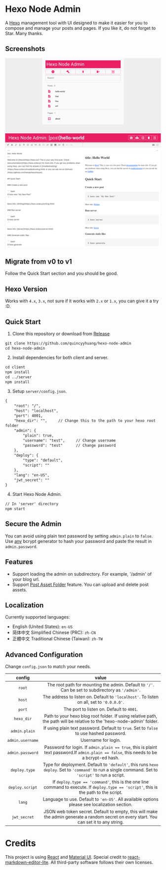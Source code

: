 # Hexo Node Admin

A [Hexo](https://hexo.io/) management tool with UI designed to make it easier for you to compose and manage your posts and pages. If you like it, do not forget to Star. Many thanks.

## Screenshots

![](./docs/dashboard.png)
![](./docs/editor.png)

## Migrate from v0 to v1

Follow the Quick Start section and you should be good.

## Hexo Version

Works with `4.x`, `3.x`, not sure if it works with `2.x` or `1.x`, you can give it a try :D.

## Quick Start

1. Clone this repository or download from [Release](https://github.com/quincyyhuang/hexo-node-admin/releases)

```
git clone https://github.com/quincyyhuang/hexo-node-admin
cd hexo-node-admin
```

2. Install dependencies for both client and server.

```
cd client
npm install
cd ../server
npm install
```

3. Setup `server/config.json`.

```
{
    "root": "/",
    "host": "localhost",
    "port": 4001,
    "hexo_dir": "",     // Change this to the path to your hexo root folder
    "admin": {
        "plain": true,
        "username": "test",     // Change username
        "password": "test"      // Change password
    },
    "deploy": {
        "type": "default",
        "script": ""
    },
    "lang": "en-US",
    "jwt_secret": ""
}
```

4. Start Hexo Node Admin.

```
// In 'server' directory
npm start
```

## Secure the Admin

You can avoid using plain text password by setting `admin.plain` to `false`. Use [any](https://bcrypt-generator.com/) bcrypt generator to hash your password and paste the result in `admin.password`.

## Features

- Support loading the admin on subdirectory. For example, '/admin' of your blog url.
- Support [Post Asset Folder](https://hexo.io/docs/asset-folders#Post-Asset-Folder) feature. You can upload and delete post assets.

## Localization

Currently supported languages:
- English (United States): `en-US`
- 简体中文 Simplified Chinese (PRC): `zh-CN`
- 正體中文 Traditional Chinese (Taiwan): `zh-TW`

## Advanced Configuration

Change `config.json` to match your needs.

|     config     |                                                                      value                                                                     |
|:--------------:|:----------------------------------------------------------------------------------------------------------------------------------------------:|
|      `root`      |                          The root path for mounting the admin. Default to `'/'`. Can be set to subdirectory as `'/admin'`.                         |
|      `host`      |                              The address to listen on. Default to `'localhost'`. To listen on all, set to `'0.0.0.0'`.                             |
|      `port`      |                                                     The port to listen on. Default to `4001`.                                                    |
|    `hexo_dir`    |              Path to your hexo blog root folder. If using relative path, the path will be relative to the 'hexo-node-admin' folder.             |
|   `admin.plain`  |                               If using plain text password. Default to `true`. Set to `false` to use hashed password.                              |
| `admin.username` |                                                               Username for login.                                                              |
| `admin.password` |      Password for login. If `admin.plain == true`, this is plaint text password.If `admin.plain == false`, this needs to be a bcrypt-ed hash.      |
|   `deploy.type`  | Type for deployment. Default to `'default'`, this runs `hexo deploy`. Set to `'command'` to run a single command. Set to `'script'` to run a script. |
|  `deploy.script` |        If `deploy.type == 'command'`, this is the one line command to execute. If `deploy.type == 'script'`, this is the path to the script.       |
|      `lang`      |                           Language to use. Default to `'en-US'`. All available options please see localization section.                          |
|   `jwt_secret`   |   JSON web token secret. Default to empty, this will make the admin generate a random secret on every start. You can set it to any string.  |

# Credits

This project is using [React](https://reactjs.org/) and [Material UI](https://material-ui.com/). Special credit to [react-markdown-editor-lite](https://github.com/HarryChen0506/react-markdown-editor-lite). All third-party software follows their own licenses.